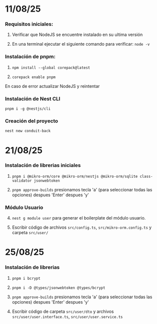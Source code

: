 # 11/08/25

### Requisitos iniciales:
1. Verificar que NodeJS se encuentre instalado en su ultima versión

2. En una terminal ejecutar el siguiente comando para verificar: `node -v`

### Instalación de pnpm:
1. `npm install --global corepack@latest`

2. `corepack enable pnpm`

En caso de error actualizar NodeJS y reintentar

### Instalación de Nest CLI
`pnpm i -g @nestjs/cli`

### Creación del proyecto
`nest new conduit-back`

# 21/08/25

### Instalación de librerias iniciales

1. `pnpm i @mikro-orm/core @mikro-orm/nestjs @mikro-orm/sqlite class-validator jsonwebtoken`

2. `pnpm approve-builds` presionamos tecla 'a' (para seleccionar todas las opciones) despues 'Enter' despues 'y'

### Módulo Usuario

4. `nest g module user` para generar el boilerplate del módulo usuario.

5. Escribir código de archivos `src/config.ts`, `src/mikro-orm.config.ts` y carpeta `src/user/`

# 25/08/25

### Instalación de librerias

1. `pnpm i bcrypt` 
2. `pnpm i -D @types/jsonwebtoken @types/bcrypt`
3. `pnpm approve-builds` presionamos tecla 'a' (para seleccionar todas las opciones) despues 'Enter' despues 'y'

4. Escribir código de carpeta `src/user/dto` y archivos `src/user/user.interface.ts`, `src/user/user.service.ts` 




